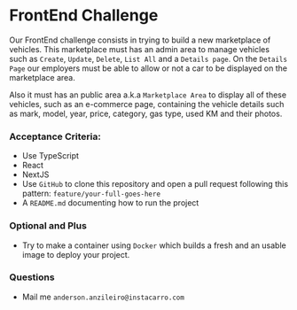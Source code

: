 # FrontEnd Challenge

Our FrontEnd challenge consists in trying to build a new marketplace of vehicles. This marketplace must has an admin area to manage vehicles such as `Create`, `Update`, `Delete`, `List All` and a `Details page`. On the `Details Page` our employers must be able to allow or not a car to be displayed on the marketplace area. 

Also it must has an public area a.k.a `Marketplace Area` to display all of these vehicles, such as an e-commerce page, containing the vehicle details such as mark, model, year, price, category, gas type, used KM and their photos. 

### Acceptance Criteria:
- Use TypeScript 
- React 
- NextJS
- Use `GitHub` to clone this repository and open a pull request following this pattern: `feature/your-full-goes-here`
- A `README.md` documenting how to run the project

### Optional and Plus
- Try to make a container using `Docker` which builds a fresh and an usable image to deploy your project. 

### Questions
- Mail me `anderson.anzileiro@instacarro.com`
